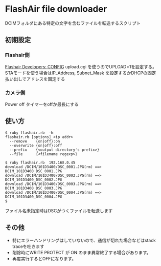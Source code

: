 # FlashAir file downloader
DCIMフォルダにある特定の文字を含むファイルを転送するスクリプト

## 初期設定

### Flashair側
[Flashair Developers: CONFIG](https://flashair-developers.com/ja/documents/api/config)
upload.cgi を使うのでUPLOAD=1を設定する。
STAモードを使う場合はIP_Address, Subnet_Mask を設定するかDHCPの固定払い出しでアドレスを固定する

### カメラ側
Power off タイマーをoffか最長にする

## 使い方
```
$ ruby flashair.rb  -h
flashair.rb [options] <ip addr>
  --remove    {on|off}:on
  --overwrite {on|off}:off
  --prefix    {<output directory's prefix>}
  --file      {<filename regexp>}
```

```
$ ruby flashair.rb  192.168.0.45
download /DCIM/101D3400/DSC_0001.JPG(rm) ==> DCIM_101D3400_DSC_0001.JPG
download /DCIM/101D3400/DSC_0002.JPG(rm) ==> DCIM_101D3400_DSC_0002.JPG
download /DCIM/101D3400/DSC_0003.JPG(rm) ==> DCIM_101D3400_DSC_0003.JPG
download /DCIM/101D3400/DSC_0004.JPG(rm) ==> DCIM_101D3400_DSC_0004.JPG
$
```
ファイル名未指定時はDSCがつくファイルを転送します

## その他
 - 特にエラーハンドリングはしていないので、通信が切れた場合などはstack traceを吐きます
 - 削除時にWRITE PROTECT が ON のまま異常終了する場合があります。
  - 再度実行するとOFFになります。
